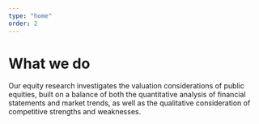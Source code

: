 ```yaml
---
type: "home"
order: 2
---
```


# What we do

Our equity research investigates the valuation considerations of public equities, built on a balance of both the quantitative analysis of financial statements and market trends, as well as the qualitative consideration of competitive strengths and weaknesses.